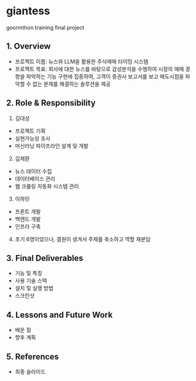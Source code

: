 # giantess
goormthon training final project

## 1. Overview
- 프로젝트 이름: 뉴스와 LLM을 활용한 주식매매 타이밍 시스템
- 프로젝트 목표: 회사에 대한 뉴스를 바탕으로 감성분석을 수행하여 시장의 매매 경향을 파악하는 기능 구현에 집중하여, 고객이 증권사 보고서를 보고 매도시점을 파악할 수 없는 문제를 해결하는 솔루션을 제공

## 2. Role & Responsibility
1. 김대성
- 프로젝트 기획
- 실현가능성 조사
- 머신러닝 파이프라인 설계 및 개발
2. 김제환
- 뉴스 데이터 수집
- 데이터베이스 관리
- 웹 크롤링 자동화 시스템 관리
3. 이하민
- 프론트 개발
- 백엔드 개발
- 인프라 구축
4. 초기 6명이었으나, 결원이 생겨서 주제를 축소하고 역할 재분담

## 3. Final Deliverables
- 기능 및 특징
- 사용 기술 스택
- 설치 및 실행 방법
- 스크린샷

## 4. Lessons and Future Work
- 배운 점
- 향후 계획

## 5. References
- 최종 슬라이드
